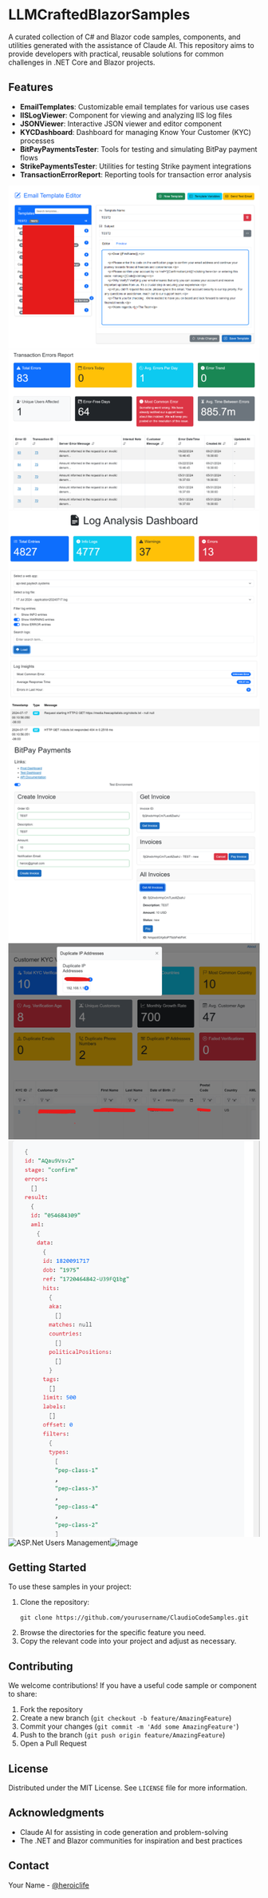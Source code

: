 # LLMCraftedBlazorSamples
A curated collection of C# and Blazor code samples, components, and utilities generated with the assistance of Claude AI. This repository aims to provide developers with practical, reusable solutions for common challenges in .NET Core and Blazor projects.

## Features

- **EmailTemplates**: Customizable email templates for various use cases
- **IISLogViewer**: Component for viewing and analyzing IIS log files
- **JSONViewer**: Interactive JSON viewer and editor component
- **KYCDashboard**: Dashboard for managing Know Your Customer (KYC) processes
- **BitPayPaymentsTester**: Tools for testing and simulating BitPay payment flows
- **StrikePaymentsTester**: Utilities for testing Strike payment integrations
- **TransactionErrorReport**: Reporting tools for transaction error analysis

![Email Templates](https://github.com/DavidVeksler/LLMCraftedBlazorSamples/blob/main/EmailTemplates/Screenshot%202024-07-10%20103238.png?raw=true)
![Transaction Errors Report](https://github.com/DavidVeksler/LLMCraftedBlazorSamples/blob/main/TransactionErrorReport/Screenshot%202024-07-10%20111726.png?raw=true)
![Log Viewer](https://github.com/DavidVeksler/LLMCraftedBlazorSamples/blob/main/IISLogViewer/Screenshot%202024-07-10%20104726.png?raw=true)
![Payments Tester](https://github.com/DavidVeksler/LLMCraftedBlazorSamples/blob/main/BitPayPaymentsTester/Screenshot%202024-07-10%20112645.png?raw=true)
![KYC Dashboard](https://github.com/DavidVeksler/LLMCraftedBlazorSamples/blob/main/KYCDashboard/Screenshot%202024-07-10%20113700.png?raw=true)
![JSON Viewer](https://github.com/DavidVeksler/LLMCraftedBlazorSamples/blob/main/JSONViewer/Screenshot%202024-07-10%20113159.png?raw=true)
![ASP.Net Users Management]()![image](https://github.com/user-attachments/assets/3c98b93f-a30c-408c-939d-e4ee70622f2d)


## Getting Started

To use these samples in your project:

1. Clone the repository:
   ```
   git clone https://github.com/yourusername/ClaudioCodeSamples.git
   ```
2. Browse the directories for the specific feature you need.
3. Copy the relevant code into your project and adjust as necessary.

## Contributing

We welcome contributions! If you have a useful code sample or component to share:

1. Fork the repository
2. Create a new branch (`git checkout -b feature/AmazingFeature`)
3. Commit your changes (`git commit -m 'Add some AmazingFeature'`)
4. Push to the branch (`git push origin feature/AmazingFeature`)
5. Open a Pull Request

## License

Distributed under the MIT License. See `LICENSE` file for more information.

## Acknowledgments

- Claude AI for assisting in code generation and problem-solving
- The .NET and Blazor communities for inspiration and best practices

## Contact

Your Name - [@heroiclife](https://twitter.com/heroiclife)
